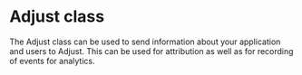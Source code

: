 # Adjust class

The Adjust class can be used to send information about your application and users to Adjust. This can be used for attribution as well as for recording of events for analytics.
